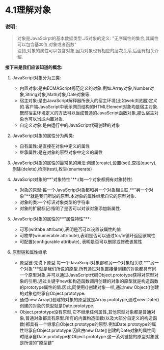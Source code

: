 # 4.1理解对象
### 说明:
>对象是JavaScirpt的基本数据类型.JS对象的定义: "无序属性的集合,其属性可以包含基本值,对象或者函数"  
>没错,对象的属性可以包含对象,因为对象也有相应的层次关系,后面有相关介绍. 

**接下来是我们应该知道的概念:**

1. JavaScript对象分为三类:  
	* 内置对象:是由ECMAScript规范定义的对象.例如:Array对象,Number对象,String对象,Math对象,Date对象等.
	* 宿主对象:是由JavaScript解释器所嵌入的宿主环境(比如web浏览器)定义的.客户端JavaScript中表示网页结构的HTMLElement对象均是宿主对象.既然宿主环境定义的方法可以当成普通的JavaScript函数对象,那么宿主对象也可以当成内置对象.
	* 自定义对象:是由运行中的JavaScript代码创建的对象
2. JavaScript对象的属性分为两类:
	* 自有属性:是直接在对象中定义的属性
	* 继承属性:是在对象的原型对象中定义的属性
	
3. JavaScript对象的属性的最常见的用法:创建(create),设置(set),查找(query),删除(delete),检测(test),枚举(enumerate)
4. JavaScript对象的**"对象特性"**:(每一个对象都拥有对象特性)
	* 对象的原型:每一个JavaScript对象都和另一个对象相关联.**"另一个对象"**就是我们所说的原型.本对象的属性继承自它的原型对象.
	* 对象的类:一个标识对象类型的字符串
	* 对象的扩展标记:指明了是否可以对该对象添加新属性.
5. JavaScript对象的属性的**"属性特性"**:
	* 可写(writabe attrbute),表明是否可以设置该属性的值
	* 可枚举(wnumerable attribute),表明是否可以通过for/in循环返回该属性
	* 可配置(configurable attribute), 表明是否可以删除或修改该属性
6. 原型链和属性继承
	* 原型链:先说下原型.每一个JavaScript对象都和另一个对象相关联.**"另一个对象"**就是我们所说的原型.所有通过对象直接量创建的对象都具有同一个原型对象,并可以通过JavaScript代码Object.prototype获得对原型对象的引用.通过关键字new和构造函数调用创建的对象的原型就是构造函数的prototype属性的值.因此,同使用{}创建对象一样,通过new Object()创建的对象也继承自Object.prototype.
	* 通过new Array()创建的对象的原型就是Array.prototype,通过new Date()创建的对象的原型就是Date.prototype.
	* Object.prototype没有原型,它不继承任何属性,其他原型对象都是普通对象,普通对象都具有原型.所有的内置构造函数(以及大部分自定义的构造函数)都具有一个继承自Object.prototype的原型.例如Date.prototype的属性继承自Object.prototype.因此由new Date()创建的Date对象的属性同时继承自Date.prototype和Object.prototype.这一系列链接的原型对象就是所谓的"原型链"